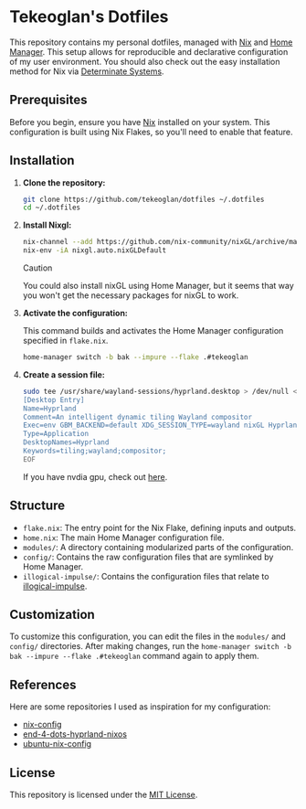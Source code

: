 # Tekeoglan's Dotfiles

This repository contains my personal dotfiles, managed with [Nix](https://nixos.org/) and [Home Manager](https://github.com/nix-community/home-manager). This setup allows for reproducible and declarative configuration of my user environment. You should also check out the easy installation method for Nix via [Determinate Systems](https://determinate.systems/posts/determinate-nix-installer).

## Prerequisites

Before you begin, ensure you have [Nix](https://nixos.org/download.html) installed on your system. This configuration is built using Nix Flakes, so you'll need to enable that feature.

## Installation

1. **Clone the repository:**

   ```bash
   git clone https://github.com/tekeoglan/dotfiles ~/.dotfiles
   cd ~/.dotfiles
   ```

2. **Install Nixgl:**
    
    ```bash
    nix-channel --add https://github.com/nix-community/nixGL/archive/main.tar.gz nixgl && nix-channel --update
    nix-env -iA nixgl.auto.nixGLDefault
    ```

    > [!CAUTION]
    > You could also install nixGL using Home Manager, but it seems that way you won't get the necessary packages for nixGL to work.

3. **Activate the configuration:**

   This command builds and activates the Home Manager configuration specified in `flake.nix`.

   ```bash
   home-manager switch -b bak --impure --flake .#tekeoglan
   ```

4. **Create a session file:**

    ```bash
    sudo tee /usr/share/wayland-sessions/hyprland.desktop > /dev/null << 'EOF'
    [Desktop Entry]
    Name=Hyprland
    Comment=An intelligent dynamic tiling Wayland compositor
    Exec=env GBM_BACKEND=default XDG_SESSION_TYPE=wayland nixGL Hyprland
    Type=Application
    DesktopNames=Hyprland
    Keywords=tiling;wayland;compositor;
    EOF
    ```

    If you have nvdia gpu, check out [here](https://github.com/Tramscan/ubuntu-nix-config).

## Structure

*   `flake.nix`: The entry point for the Nix Flake, defining inputs and outputs.
*   `home.nix`: The main Home Manager configuration file.
*   `modules/`: A directory containing modularized parts of the configuration.
*   `config/`: Contains the raw configuration files that are symlinked by Home Manager.
*   `illogical-impulse/`: Contains the configuration files that relate to [illogical-impulse](https://github.com/end-4/dots-hyprland).

## Customization

To customize this configuration, you can edit the files in the `modules/` and `config/` directories. After making changes, run the `home-manager switch -b bak --impure --flake .#tekeoglan` command again to apply them.

## References

Here are some repositories I used as inspiration for my configuration:
- [nix-config](https://github.com/ryan4yin/nix-config)  
- [end-4-dots-hyprland-nixos](https://github.com/xBLACKICEx/end-4-dots-hyprland-nixos)
- [ubuntu-nix-config](https://github.com/Tramscan/ubuntu-nix-config)


## License

This repository is licensed under the [MIT License](LICENSE).
